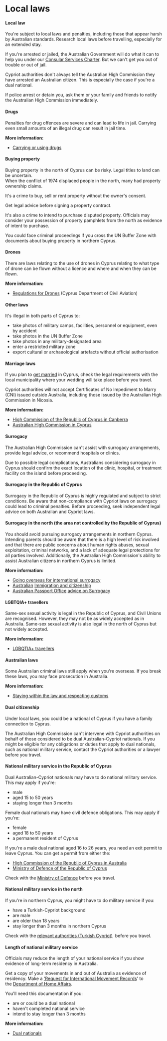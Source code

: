 # Local laws

#### Local law

You're subject to local laws and penalties, including those that appear harsh by Australian standards. Research local laws before travelling, especially for an extended stay.

If you're arrested or jailed, the Australian Government will do what it can to help you under our [Consular Services Charter](https://www.smartraveller.gov.au/consular-services/consular-services-charter). But we can't get you out of trouble or out of jail.

Cypriot authorities don't always tell the Australian High Commission they have arrested an Australian citizen. This is especially the case if you're a dual national.

If police arrest or detain you, ask them or your family and friends to notify the Australian High Commission immediately.

#### Drugs

Penalties for drug offences are severe and can lead to life in jail. Carrying even small amounts of an illegal drug can result in jail time.

**More information:**

* [Carrying or using drugs](/before-you-go/laws/drugs "Carrying or using drugs")

#### Buying property

Buying property in the north of Cyprus can be risky. Legal titles to land can be uncertain.  
When the conflict of 1974 displaced people in the north, many had property ownership claims.

It's a crime to buy, sell or rent property without the owner's consent.

Get legal advice before signing a property contract.

It's also a crime to intend to purchase disputed property. Officials may consider your possession of property pamphlets from the north as evidence of intent to purchase.

You could face criminal proceedings if you cross the UN Buffer Zone with documents about buying property in northern Cyprus.

#### Drones

There are laws relating to the use of drones in Cyprus relating to what type of drone can be flown without a licence and where and when they can be flown.

**More information:**

* [Regulations for Drones](https://drones.gov.cy/regulations/) (Cyprus Department of Civil Aviation)

#### Other laws

It's illegal in both parts of Cyprus to:

* take photos of military camps, facilities, personnel or equipment, even by accident
* take photos in the UN Buffer Zone
* take photos in any military-designated area
* enter a restricted military zone
* export cultural or archaeological artefacts without official authorisation

#### Marriage laws

If you plan to [get married](/before-you-go/activities/marriage "Getting married overseas") in Cyprus, check the legal requirements with the local municipality where your wedding will take place before you travel.

Cypriot authorities will not accept Certificates of No Impediment to Marry (CNI) issued outside Australia, including those issued by the Australian High Commission in Nicosia.

**More information:**

* [High Commission of the Republic of Cyprus in Canberra](http://www.mfa.gov.cy/mfa/highcom/highcomcanberra.nsf/index_en/index_en?OpenDocument)
* [Australian High Commission in Cyprus](https://www.cyprus.embassy.gov.au/)

#### Surrogacy

The Australian High Commission can't assist with surrogacy arrangements, provide legal advice, or recommend hospitals or clinics.

Due to possible legal complications, Australians considering surrogacy in Cyprus should confirm the exact location of the clinic, hospital, or treatment facility on the island before proceeding.

#### Surrogacy in the Republic of Cyprus

Surrogacy in the Republic of Cyprus is highly regulated and subject to strict conditions. Be aware that non-compliance with Cypriot laws on surrogacy could lead to criminal penalties. Before proceeding, seek independent legal advice on both Australian and Cypriot laws.

#### Surrogacy in the north (the area not controlled by the Republic of Cyprus)

You should avoid pursuing surrogacy arrangements in northern Cyprus. Intending parents should be aware that there is a high level of risk involved and that there are public concerns about human rights abuses, sexual exploitation, criminal networks, and a lack of adequate legal protections for all parties involved. Additionally, the Australian High Commission's ability to assist Australian citizens in northern Cyprus is limited.

**More information:**

* [Going overseas for international surrogacy](/before-you-go/activities/surrogacy "Going overseas for international surrogacy")
* [Australian](https://immi.homeaffairs.gov.au/home) [Immigration and citizenship](https://immi.homeaffairs.gov.au/home)
* [Australian Passport Office](https://www.passports.gov.au/getting-passport-how-it-works/how-get-child-passport/surrogacy) [advice on Surrogacy](https://www.passports.gov.au/getting-passport-how-it-works/how-get-child-passport/surrogacy)

#### LGBTQIA+ travellers

Same-sex sexual activity is legal in the Republic of Cyprus, and Civil Unions are recognised. However, they may not be as widely accepted as in Australia. Same-sex sexual activity is also legal in the north of Cyprus but not widely accepted.

**More information:**

* [LGBQTIA+ travellers](/before-you-go/who-you-are/LGBTQIA "Advice for LGBTQIA+ travellers")

#### Australian laws

Some Australian criminal laws still apply when you're overseas. If you break these laws, you may face prosecution in Australia.

**More information:**

* [Staying within the law and respecting customs](/before-you-go/laws "Staying within the law")

#### Dual citizenship

Under local laws, you could be a national of Cyprus if you have a family connection to Cyprus.

The Australian High Commission can't intervene with Cypriot authorities on behalf of those considered to be dual Australian-Cypriot nationals. If you might be eligible for any obligations or duties that apply to dual nationals, such as national military service, contact the Cypriot authorities or a lawyer before you travel.

#### National military service in the Republic of Cyprus

Dual Australian-Cypriot nationals may have to do national military service. This may apply if you're:

* male
* aged 15 to 50 years
* staying longer than 3 months

Female dual nationals may have civil defence obligations. This may apply if you're:

* female
* aged 18 to 50 years
* a permanent resident of Cyprus

If you're a male dual national aged 16 to 26 years, you need an exit permit to leave Cyprus. You can get a permit from either the:

* [High Commission of the Republic of Cyprus in Australia](https://mfa.gov.cy/)
* [Ministry of Defence of the Republic of Cyprus](https://www.gov.cy/mfa/en/)

Check with the [Ministry of Defence](https://www.gov.cy/mod/en/contact/) before you travel.

#### National military service in the north

If you're in northern Cyprus, you might have to do military service if you:

* have a Turkish-Cypriot background
* are male
* are older than 18 years
* stay longer than 3 months in northern Cyprus

Check with the [relevant authorities (Turkish Cypriot)](https://mucahit.gov.ct.tr/Asal/Sayfa?Q=14)  before you travel.

#### Length of national military service

Officials may reduce the length of your national service if you show evidence of long-term residency in Australia.

Get a copy of your movements in and out of Australia as evidence of residency. Make a ['Request for International Movement Records](https://immi.homeaffairs.gov.au/help-support/departmental-forms/online-forms/request-international-movement-records)' to the [Department of Home Affairs](https://www.homeaffairs.gov.au/).

You'll need this documentation if you:

* are or could be a dual national
* haven't completed national service
* intend to stay longer than 3 months

**More information:**

* [Dual nationals](/before-you-go/who-you-are/dual-nationals "Advice for dual nationals")